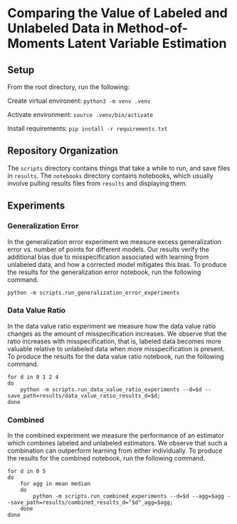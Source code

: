 # Comparing the Value of Labeled and Unlabeled Data in Method-of-Moments Latent Variable Estimation

## Setup

From the root directory, run the following:

Create virtual environent: `python3 -m venv .venv`

Activate environment: `source .venv/bin/activate`

Install requirements: `pip install -r requirements.txt`

## Repository Organization

The `scripts` directory contains things that take a while to run, and save files in `results`. The `notebooks` directory contains notebooks, which usually involve pulling results files from `results` and displaying them.

## Experiments

### Generalization Error

In the generalization error experiment we measure excess generalization error vs. number of points for different models. Our results verify the additional bias due to misspecification associated with learning from unlabeled data, and how a corrected model mitigates this bias. To produce the results for the generalization error notebook, run the following command.

```
python -m scripts.run_generalization_error_experiments
```

### Data Value Ratio

In the data value ratio experiment we measure how the data value ratio changes as the amount of misspecification increases. We observe that the ratio increases with misspecification, that is, labeled data becomes more valuable relative to unlabeled data when more misspecification is present. To produce the results for the data value ratio notebook, run the following command.

```
for d in 0 1 2 4
do
    python -m scripts.run_data_value_ratio_experiments --d=$d --save_path=results/data_value_ratio_results_d=$d;
done
```

### Combined

In the combined experiment we measure the performance of an estimator which combines labeled and unlabeled estimators. We observe that such a combination can outperform learning from either individually. To produce the results for the combined notebook, run the following command.

```
for d in 0 5
do
    for agg in mean median
    do
        python -m scripts.run_combined_experiments --d=$d --agg=$agg --save_path=results/combined_results_d="$d"_agg=$agg;
    done
done
```
